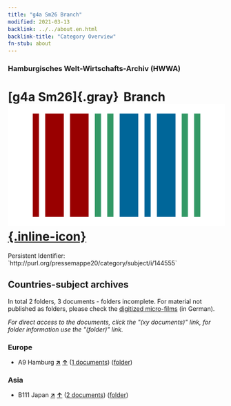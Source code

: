 ```yaml
---
title: "g4a Sm26 Branch"
modified: 2021-03-13
backlink: ../../about.en.html
backlink-title: "Category Overview"
fn-stub: about
---
```


### Hamburgisches Welt-Wirtschafts-Archiv (HWWA)

# [g4a Sm26]{.gray}&#8201; Branch &#160; [![Wikidata](/images/Wikidata-logo.svg "Wikidata"){.inline-icon}](http://www.wikidata.org/entity/Q104700057)

<div class="hint">Persistent Identifier: `http://purl.org/pressemappe20/category/subject/i/144555`</div>







## Countries-subject archives





In total 2 folders, 3 documents - folders incomplete.
For material not published as folders, please check the [digitized micro-films](/film/h1_sh.de.html) (in German).

_For direct access to the documents, click the "(xy documents)" link, for folder information use the "(folder)" link._



### Europe

- A9 Hamburg [**&nearr;**](../../../geo/i/140905/about.en.html "Hamburg (all folders)") [**&uarr;**](../../../geo/about.en.html#A9 "Country category system") (<a href="https://pm20.zbw.eu/iiifview/folder/sh/140905,144555" title="about: Hamburg : Branch" target="_blank">1 documents</a>) ([folder](../../../../folder/sh/1409xx/140905/1445xx/144555/about.en.html))

### Asia

- B111 Japan [**&nearr;**](../../../geo/i/141272/about.en.html "Japan (all folders)") [**&uarr;**](../../../geo/about.en.html#B111 "Country category system") (<a href="https://pm20.zbw.eu/iiifview/folder/sh/141272,144555" title="about: Japan : Branch" target="_blank">2 documents</a>) ([folder](../../../../folder/sh/1412xx/141272/1445xx/144555/about.en.html))








